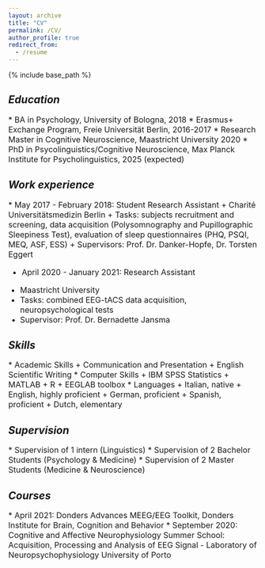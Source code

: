 ```yaml
---
layout: archive
title: "CV"
permalink: /CV/
author_profile: true
redirect_from:
  - /resume
---
```


{% include base_path %}

## _Education_
<font size="3">
  * BA in Psychology, University of Bologna, 2018
  * Erasmus+ Exchange Program, Freie Universität Berlin, 2016-2017
  * Research Master in Cognitive Neuroscience, Maastricht University 2020
  * PhD in Psycolinguistics/Cognitive Neuroscience, Max Planck Institute for Psycholinguistics, 2025 (expected)</font>

## _Work experience_
<font size="3">
  * May 2017 - February 2018: Student Research Assistant
  + Charité Universitätsmedizin Berlin
  + Tasks: subjects recruitment and screening, data acquisition (Polysomnography and Pupillographic Sleepiness Test), evaluation of sleep questionnaires (PHQ, PSQI, MEQ, ASF, ESS)
  + Supervisors: Prof. Dr. Danker-Hopfe, Dr. Torsten Eggert 

  * April 2020 - January 2021: Research Assistant
  + Maastricht University 
  + Tasks: combined EEG-tACS data acquisition, neuropsychological tests
  + Supervisor: Prof. Dr. Bernadette Jansma </font>

## *Skills*
<font size="3">
* Academic Skills
  + Communication and Presentation
  + English Scientific Writing 
* Computer Skills
  + IBM SPSS Statistics
  + MATLAB
  + R
  + EEGLAB toolbox
* Languages 
  + Italian, native 
  + English, highly proficient
  + German, proficient
  + Spanish, proficient
  + Dutch, elementary   </font>

## *Supervision*
<font size="3">
* Supervision of 1 intern (Linguistics)
* Supervision of 2 Bachelor Students (Psychology & Medicine)
* Supervision of 2 Master Students (Medicine & Neuroscience) </font>

## *Courses* 
<font size="3">
* April 2021: Donders Advances MEEG/EEG Toolkit, Donders Institute for Brain, Cognition and Behavior
* September 2020: Cognitive and Affective Neurophysiology Summer School: Acquisition, Processing and Analysis of EEG Signal - Laboratory of Neuropsychophysiology University of Porto </font>
